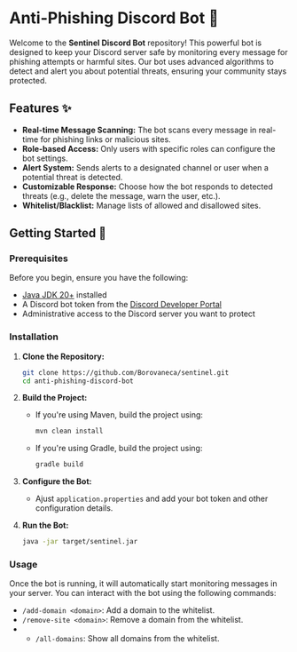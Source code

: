 # Anti-Phishing Discord Bot 🤖

Welcome to the **Sentinel Discord Bot** repository! This powerful bot is designed to keep your Discord server safe by monitoring every message for phishing attempts or harmful sites. Our bot uses advanced algorithms to detect and alert you about potential threats, ensuring your community stays protected.


## Features ✨

- **Real-time Message Scanning:** The bot scans every message in real-time for phishing links or malicious sites.
- **Role-based Access:** Only users with specific roles can configure the bot settings.
- **Alert System:** Sends alerts to a designated channel or user when a potential threat is detected.
- **Customizable Response:** Choose how the bot responds to detected threats (e.g., delete the message, warn the user, etc.).
- **Whitelist/Blacklist:** Manage lists of allowed and disallowed sites.

## Getting Started 🚀

### Prerequisites

Before you begin, ensure you have the following:

- [Java JDK 20+](https://www.oracle.com/java/technologies/downloads/) installed
- A Discord bot token from the [Discord Developer Portal](https://discord.com/developers/applications)
- Administrative access to the Discord server you want to protect

### Installation

1. **Clone the Repository:**
    ```bash
    git clone https://github.com/Borovaneca/sentinel.git
    cd anti-phishing-discord-bot
    ```

2. **Build the Project:**
    - If you're using Maven, build the project using:
      ```bash
      mvn clean install
      ```
    - If you're using Gradle, build the project using:
      ```bash
      gradle build
      ```

3. **Configure the Bot:**
    - Ajust `application.properties` and add your bot token and other configuration details.

4. **Run the Bot:**
    ```bash
    java -jar target/sentinel.jar
    ```

### Usage

Once the bot is running, it will automatically start monitoring messages in your server. You can interact with the bot using the following commands:

- `/add-domain <domain>`: Add a domain to the whitelist.
- `/remove-site <domain>`: Remove a domain from the whitelist.
- - `/all-domains`: Show all domains from the whitelist.
